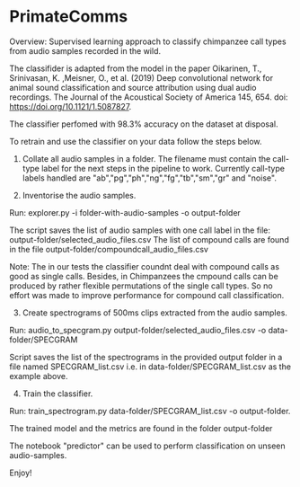 # PrimateComms
Overview: Supervised learning approach to classify chimpanzee call types from audio samples recorded in the wild.

The classifider is adapted from the model in the paper Oikarinen, T., Srinivasan, K. ,Meisner, O., et al. (2019) Deep convolutional network for animal sound
classification and source attribution using dual audio recordings. The Journal of the Acoustical Society of America
145, 654. doi: https://doi.org/10.1121/1.5087827.

The classifier perfomed with 98.3% accuracy on the dataset at disposal. 

To retrain and use the classifier on your data follow the steps below.

1. Collate all audio samples in a folder. The filename must contain the call-type label for the next steps in the pipeline to work. 
Currently call-type labels handled are "ab","pg","ph","ng","fg","tb","sm","gr" and "noise".

2. Inventorise the audio samples.

  Run: explorer.py -i folder-with-audio-samples -o output-folder
  
  The script saves the list of audio samples with one call label in the file: output-folder/selected_audio_files.csv
  The list of compound calls are found in the file output-folder/compoundcall_audio_files.csv

  Note: The in our tests the classifier coundnt deal with compound calls as good as single calls. 
  Besides, in Chimpanzees the cmpound calls can be produced by rather flexible permutations of the single call types. 
  So no effort was made to improve performance  for compound call classification.

3. Create spectrograms of 500ms clips extracted from the audio samples.
  
  Run: audio_to_specgram.py output-folder/selected_audio_files.csv -o data-folder/SPECGRAM
  
  Script saves the list of the spectrograms in the provided output folder in a file named SPECGRAM_list.csv i.e. in data-folder/SPECGRAM_list.csv as the example above.

4. Train the classifier.
  
  Run: train_spectrogram.py data-folder/SPECGRAM_list.csv -o output-folder.

  The trained model and the metrics are found in the folder output-folder

The notebook "predictor" can be used to perform classification on unseen audio-samples.

Enjoy!


